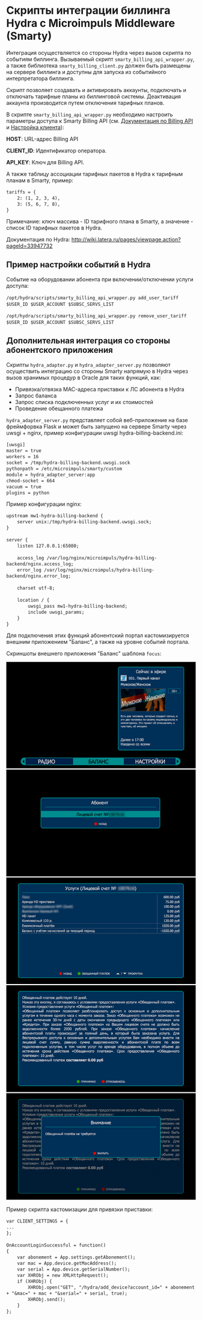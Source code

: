 Скрипты интеграции биллинга Hydra с Microimpuls Middleware (Smarty)
===================================================================

Интеграция осуществляется со стороны Hydra через вызов скрипта по событиям биллинга.
Вызываемый скрипт ``smarty_billing_api_wrapper.py``, а также библиотека ``smarty_billing_client.py``
должен быть размещены на сервере биллинга и доступны для запуска из событийного интерпретатора биллинга.

Скрипт позволяет создавать и активировать аккаунты, подключать и отключать тарифные планы из биллинговой системы.
Деактивация аккаунта производится путем отключения тарифных планов.

В скрипте ``smarty_billing_api_wrapper.py`` необходимо настроить параметры доступа к Smarty Billing API
(см. [Документация по Billing API](http://mi-smarty-docs.readthedocs.io/ru/latest/integration.html#billing-api)
и [Настройка клиента](http://mi-smarty-docs.readthedocs.io/ru/latest/service_configuration.html#client-creation)):

**HOST**: URL-адрес Billing API

**CLIENT_ID**: Идентификатор оператора.

**API_KEY**: Ключ для Billing API.

А также таблицу ассоциации тарифных пакетов в Hydra к тарифным планам в Smarty, пример:
```
tariffs = {
    2: (1, 2, 3, 4),
    3: (5, 6, 7, 8),
}
```

Примечание: ключ массива - ID тарифного плана в Smarty, а значение - список ID тарифных пакетов в Hydra.

Документация по Hydra: http://wiki.latera.ru/pages/viewpage.action?pageId=33947732

Пример настройки событий в Hydra
--------------------------------

Событие на оборудовании абонента при включении/отключении услуги доступа:

``/opt/hydra/scripts/smarty_billing_api_wrapper.py add_user_tariff  $USER_ID $USER_ACCOUNT $SUBSC_SERVS_LIST``

``/opt/hydra/scripts/smarty_billing_api_wrapper.py remove_user_tariff $USER_ID $USER_ACCOUNT $SUBSC_SERVS_LIST``

Дополнительная интеграция со стороны абонентского приложения
------------------------------------------------------------

Скрипты ``hydra_adapter.py`` и ``hydra_adapter_server.py`` позволяют осуществить интеграцию со стороны Smarty напрямую в Hydra через вызов хранимых процедур в Oracle для таких функций, как:
* Привязка/отвязка MAC-адреса приставки к ЛС абонента в Hydra
* Запрос баланса
* Запрос списка подключенных услуг и их стоимостей
* Проведение обещанного платежа

``hydra_adapter_server.py`` представляет собой веб-приложение на базе фреймфорвка Flask и может быть запущено на сервере
Smarty через uwsgi + nginx, пример конфигурации uwsgi hydra-billing-backend.ini:
```
[uwsgi]
master = true
workers = 16
socket = /tmp/hydra-billing-backend.uwsgi.sock
pythonpath = /etc/microimpuls/smarty/custom
module = hydra_adapter_server:app
chmod-socket = 664
vacuum = true
plugins = python
```

Пример конфигурации nginx:
```
upstream mw1-hydra-billing-backend {
    server unix:/tmp/hydra-billing-backend.uwsgi.sock;
}

server {
    listen 127.0.0.1:65080;

    access_log /var/log/nginx/microimpuls/hydra-billing-backend/nginx.access_log;
    error_log /var/log/nginx/microimpuls/hydra-billing-backend/nginx.error_log;

    charset utf-8;

    location / {
        uwsgi_pass mw1-hydra-billing-backend;
        include uwsgi_params;
    }
}

```

Для подключения этих функций абонентский портал кастомизируется внешним приложением "Баланс", а также на уровне событий портала.

Скриншоты внешнего приложения "Баланс" шаблона ``focus``:

![Главное меню](/hydra_billing_script/preview/focus_balance_menu.jpg)
![Выбор лицевого счета](/hydra_billing_script/preview/focus_balance_account.jpg)
![Список подключенных услуг и баланс](/hydra_billing_script/preview/focus_balance_services.jpg)
![Информация об обещанном платеже](/hydra_billing_script/preview/focus_balance_promised_payment.jpg)
![Статус проведения обещанного платежа](/hydra_billing_script/preview/focus_balance_promised_payment_info.jpg)

Пример скрипта кастомизации для привязки приставки:
```
var CLIENT_SETTINGS = {
...
};

OnAccountLoginSuccessful = function()
{
    var abonement = App.settings.getAbonement();
    var mac = App.device.getMacAddress();
    var serial = App.device.getSerialNumber();
    var XHRObj = new XMLHttpRequest();
    if (XHRObj) {
        XHRObj.open("GET", "/hydra/add_device?account_id=" + abonement + "&mac=" + mac + "&serial=" + serial, true);
        XHRObj.send();
    }
};
```
